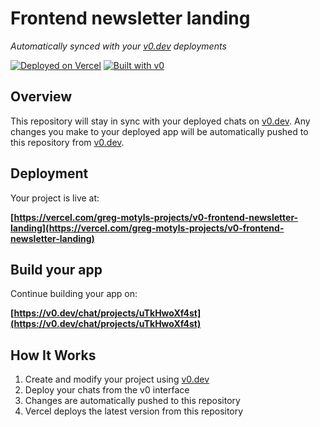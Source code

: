# Frontend newsletter landing

*Automatically synced with your [v0.dev](https://v0.dev) deployments*

[![Deployed on Vercel](https://img.shields.io/badge/Deployed%20on-Vercel-black?style=for-the-badge&logo=vercel)](https://vercel.com/greg-motyls-projects/v0-frontend-newsletter-landing)
[![Built with v0](https://img.shields.io/badge/Built%20with-v0.dev-black?style=for-the-badge)](https://v0.dev/chat/projects/uTkHwoXf4st)

## Overview

This repository will stay in sync with your deployed chats on [v0.dev](https://v0.dev).
Any changes you make to your deployed app will be automatically pushed to this repository from [v0.dev](https://v0.dev).

## Deployment

Your project is live at:

**[https://vercel.com/greg-motyls-projects/v0-frontend-newsletter-landing](https://vercel.com/greg-motyls-projects/v0-frontend-newsletter-landing)**

## Build your app

Continue building your app on:

**[https://v0.dev/chat/projects/uTkHwoXf4st](https://v0.dev/chat/projects/uTkHwoXf4st)**

## How It Works

1. Create and modify your project using [v0.dev](https://v0.dev)
2. Deploy your chats from the v0 interface
3. Changes are automatically pushed to this repository
4. Vercel deploys the latest version from this repository